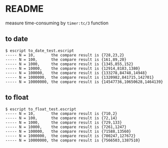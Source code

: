 # README

measure time-consuming by `timer:tc/3` function

## to date

	$ escript to_date_test.escript 
	----- N = 10,       the compare result is {728,23,2} 
	----- N = 100,      the compare result is {161,89,20} 
	----- N = 1000,     the compare result is {1345,855,152} 
	----- N = 10000,    the compare result is {12914,8183,1380} 
	----- N = 100000,   the compare result is {133278,84748,14948} 
	----- N = 1000000,  the compare result is {1320982,841715,142701} 
	----- N = 10000000, the compare result is {14547736,10650628,1464139} 
	
## to float

	$ escript to_float_test.escript 
	----- N = 10,       the compare result is {710,2} 
	----- N = 100,      the compare result is {72,14} 
	----- N = 1000,     the compare result is {729,133} 
	----- N = 10000,    the compare result is {7261,1247} 
	----- N = 100000,   the compare result is {71588,13560} 
	----- N = 1000000,  the compare result is {700247,127672} 
	----- N = 10000000, the compare result is {7566503,1387510} 
	
